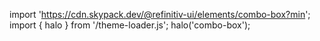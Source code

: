 <!--
type: template
name: combo-box
-->

import 'https://cdn.skypack.dev/@refinitiv-ui/elements/combo-box?min';
import { halo } from '/theme-loader.js';
halo('combo-box');